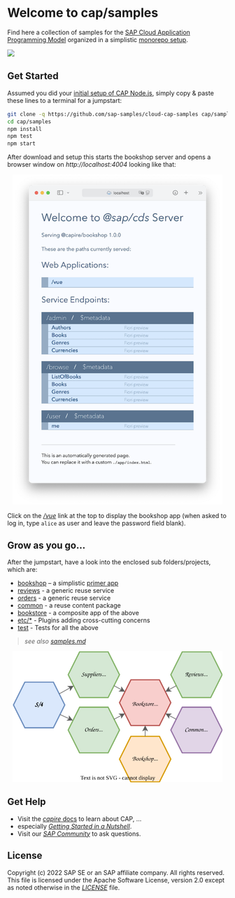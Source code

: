 

# Welcome to cap/samples

Find here a collection of samples for the [SAP Cloud Application Programming Model](https://cap.cloud.sap) organized in a simplistic [monorepo setup](readme/samples.md#all-in-one-monorepo).

![](https://github.com/SAP-samples/cloud-cap-samples/workflows/CI/badge.svg)

## Get Started

Assumed you did your [initial setup of CAP Node.js](https://cap.cloud.sap/docs/get-started/#setup), simply copy & paste these lines to a terminal for a jumpstart:

```sh
git clone -q https://github.com/sap-samples/cloud-cap-samples cap/samples
cd cap/samples
npm install
npm test
npm start
```

After download and setup this starts the bookshop server and opens a browser window on _http://localhost:4004_ looking like that:

<p align="center">
   <img width=480 src="readme/index-html.png" alt="bookshop showing up in browser" />
</p>

Click on the *[/vue](http:/localhost:4004/vue)* link at the top to display the bookshop app (when asked to log in, type `alice` as user and leave the password field blank).

## Grow as you go...

After the jumpstart, have a look into the enclosed sub folders/projects, which are:

- [bookshop](bookshop) – a simplistic [primer app](https://cap.cloud.sap/docs/get-started/in-a-nutshell)
- [reviews](reviews) - a generic reuse service
- [orders](orders) - a generic reuse service
- [common](common) - a reuse content package
- [bookstore](bookstore) - a composite app of the above
- [etc/*](readme) - Plugins adding cross-cutting concerns
- [test](test) - Tests for all the above

> _see also [samples.md](readme/samples.md)_

<p align="center">
  <img width=480 src="readme/samples.drawio.svg">
</p>

## Get Help

- Visit the [*capire* docs](https://cap.cloud.sap) to learn about CAP, ...
- especially [*Getting Started in a Nutshell*](https://cap.cloud.sap/docs/get-started/in-a-nutshell).
- Visit our [*SAP Community*](https://answers.sap.com/tags/9f13aee1-834c-4105-8e43-ee442775e5ce) to ask questions.


## License

Copyright (c) 2022 SAP SE or an SAP affiliate company. All rights reserved. This file is licensed under the Apache Software License, version 2.0 except as noted otherwise in the _[LICENSE](LICENSE)_ file.
